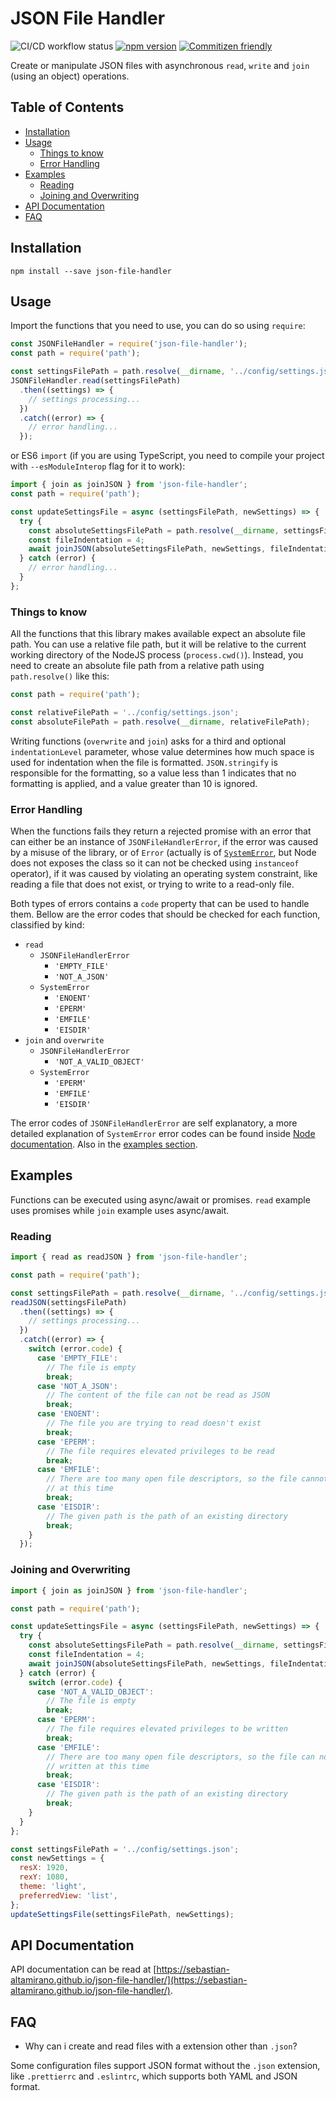 # JSON File Handler

![CI/CD workflow status](https://github.com/sebastian-altamirano/json-file-handler/workflows/CI/CD%20Workflow/badge.svg)
[![npm version](https://badge.fury.io/js/json-file-handler.svg)](https://badge.fury.io/js/json-file-handler)
[![Commitizen friendly](https://img.shields.io/badge/commitizen-friendly-brightgreen.svg)](http://commitizen.github.io/cz-cli/)

Create or manipulate JSON files with asynchronous `read`, `write` and `join` (using an object) operations.

## Table of Contents

- [Installation](#installation)
- [Usage](#usage)
  - [Things to know](#things-to-know)
  - [Error Handling](#error-handling)
- [Examples](#examples)
  - [Reading](#reading)
  - [Joining and Overwriting](#joining-and-overwriting)
- [API Documentation](#api-documentation)
- [FAQ](#faq)

## Installation

```shell
npm install --save json-file-handler
```

## Usage

Import the functions that you need to use, you can do so using `require`:

```js
const JSONFileHandler = require('json-file-handler');
const path = require('path');

const settingsFilePath = path.resolve(__dirname, '../config/settings.json');
JSONFileHandler.read(settingsFilePath)
  .then((settings) => {
    // settings processing...
  })
  .catch((error) => {
    // error handling...
  });
```

or ES6 `import` (if you are using TypeScript, you need to compile your project with `--esModuleInterop` flag for it to work):

```js
import { join as joinJSON } from 'json-file-handler';
const path = require('path');

const updateSettingsFile = async (settingsFilePath, newSettings) => {
  try {
    const absoluteSettingsFilePath = path.resolve(__dirname, settingsFilePath);
    const fileIndentation = 4;
    await joinJSON(absoluteSettingsFilePath, newSettings, fileIndentation);
  } catch (error) {
    // error handling...
  }
};
```

### Things to know

All the functions that this library makes available expect an absolute file path. You can use a relative file path, but it will be relative to the current working directory of the NodeJS process (`process.cwd()`).
Instead, you need to create an absolute file path from a relative path using `path.resolve()` like this:

```js
const path = require('path');

const relativeFilePath = '../config/settings.json';
const absoluteFilePath = path.resolve(__dirname, relativeFilePath);
```

Writing functions (`overwrite` and `join`) asks for a third and optional `indentationLevel` parameter, whose value determines how much space is used for indentation when the file is formatted.
`JSON.stringify` is responsible for the formatting, so a value less than 1 indicates that no formatting is applied, and a value greater than 10 is ignored.

### Error Handling

When the functions fails they return a rejected promise with an error that can either be an instance of `JSONFileHandlerError`, if the error was caused by a misuse of the library, or of `Error` (actually is of [`SystemError`](https://nodejs.org/api/errors.html#errors_class_systemerror), but Node does not exposes the class so it can not be checked using `instanceof` operator), if it was caused by violating an operating system constraint, like reading a file that does not exist, or trying to write to a read-only file.

Both types of errors contains a `code` property that can be used to handle them.
Bellow are the error codes that should be checked for each function, classified by kind:

- `read`
  - `JSONFileHandlerError`
    - `'EMPTY_FILE'`
    - `'NOT_A_JSON'`
  - `SystemError`
    - `'ENOENT'`
    - `'EPERM'`
    - `'EMFILE'`
    - `'EISDIR'`
- `join` and `overwrite`
  - `JSONFileHandlerError`
    - `'NOT_A_VALID_OBJECT'`
  - `SystemError`
    - `'EPERM'`
    - `'EMFILE'`
    - `'EISDIR'`

The error codes of `JSONFileHandlerError` are self explanatory, a more detailed explanation of `SystemError` error codes can be found inside [Node documentation](https://nodejs.org/api/errors.html#errors_common_system_errors). Also in the [examples section](#Examples).

## Examples

Functions can be executed using async/await or promises. `read` example uses promises while `join` example uses async/await.

### Reading

```js
import { read as readJSON } from 'json-file-handler';

const path = require('path');

const settingsFilePath = path.resolve(__dirname, '../config/settings.json');
readJSON(settingsFilePath)
  .then((settings) => {
    // settings processing...
  })
  .catch((error) => {
    switch (error.code) {
      case 'EMPTY_FILE':
        // The file is empty
        break;
      case 'NOT_A_JSON':
        // The content of the file can not be read as JSON
        break;
      case 'ENOENT':
        // The file you are trying to read doesn't exist
        break;
      case 'EPERM':
        // The file requires elevated privileges to be read
        break;
      case 'EMFILE':
        // There are too many open file descriptors, so the file cannot be read
        // at this time
        break;
      case 'EISDIR':
        // The given path is the path of an existing directory
        break;
    }
  });
```

### Joining and Overwriting

```js
import { join as joinJSON } from 'json-file-handler';

const path = require('path');

const updateSettingsFile = async (settingsFilePath, newSettings) => {
  try {
    const absoluteSettingsFilePath = path.resolve(__dirname, settingsFilePath);
    const fileIndentation = 4;
    await joinJSON(absoluteSettingsFilePath, newSettings, fileIndentation);
  } catch (error) {
    switch (error.code) {
      case 'NOT_A_VALID_OBJECT':
        // The file is empty
        break;
      case 'EPERM':
        // The file requires elevated privileges to be written
        break;
      case 'EMFILE':
        // There are too many open file descriptors, so the file can not be
        // written at this time
        break;
      case 'EISDIR':
        // The given path is the path of an existing directory
        break;
    }
  }
};

const settingsFilePath = '../config/settings.json';
const newSettings = {
  resX: 1920,
  rexY: 1080,
  theme: 'light',
  preferredView: 'list',
};
updateSettingsFile(settingsFilePath, newSettings);
```

## API Documentation

API documentation can be read at [https://sebastian-altamirano.github.io/json-file-handler/](https://sebastian-altamirano.github.io/json-file-handler/).

## FAQ

- Why can i create and read files with a extension other than `.json`?

Some configuration files support JSON format without the `.json` extension, like `.prettierrc` and `.eslintrc`, which supports both YAML and JSON format.
